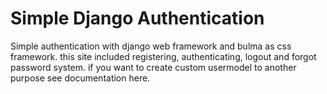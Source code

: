 # Simple Django Authentication

Simple authentication with django web framework and bulma as css framework.
this site included registering, authenticating, logout and forgot password system. if 
you want to create custom usermodel to another purpose see documentation here.



